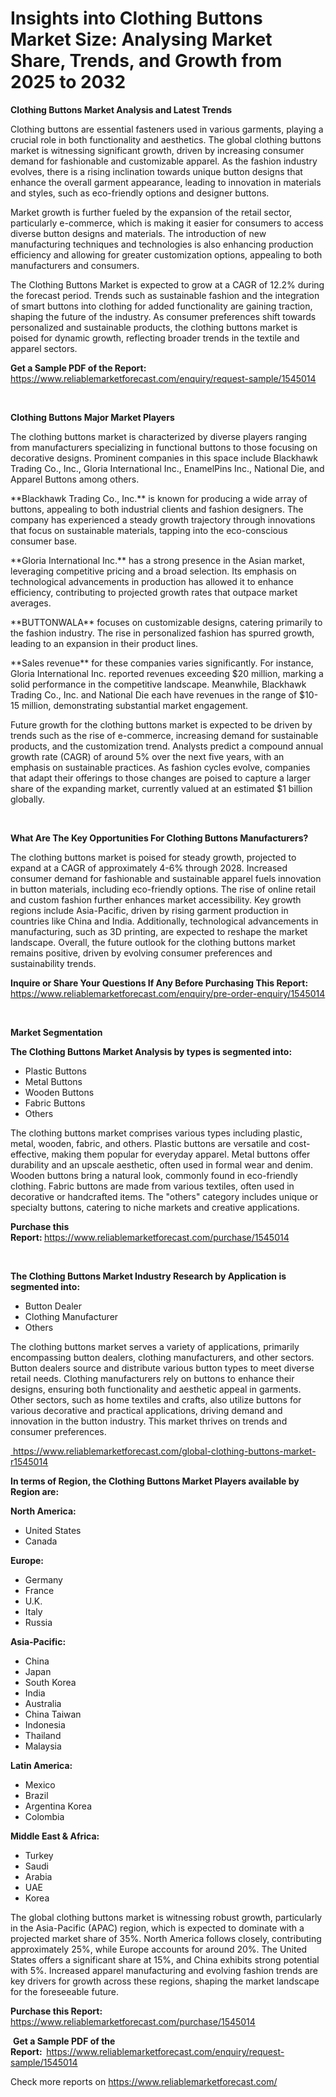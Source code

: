 <p><h1>Insights into Clothing Buttons Market Size: Analysing Market Share, Trends, and Growth from 2025 to 2032</h1></p><p><strong>Clothing Buttons Market Analysis and Latest Trends</strong></p>
<p><p>Clothing buttons are essential fasteners used in various garments, playing a crucial role in both functionality and aesthetics. The global clothing buttons market is witnessing significant growth, driven by increasing consumer demand for fashionable and customizable apparel. As the fashion industry evolves, there is a rising inclination towards unique button designs that enhance the overall garment appearance, leading to innovation in materials and styles, such as eco-friendly options and designer buttons.</p><p>Market growth is further fueled by the expansion of the retail sector, particularly e-commerce, which is making it easier for consumers to access diverse button designs and materials. The introduction of new manufacturing techniques and technologies is also enhancing production efficiency and allowing for greater customization options, appealing to both manufacturers and consumers.</p><p>The Clothing Buttons Market is expected to grow at a CAGR of 12.2% during the forecast period. Trends such as sustainable fashion and the integration of smart buttons into clothing for added functionality are gaining traction, shaping the future of the industry. As consumer preferences shift towards personalized and sustainable products, the clothing buttons market is poised for dynamic growth, reflecting broader trends in the textile and apparel sectors.</p></p>
<p><strong>Get a Sample PDF of the Report:&nbsp;</strong> <a href="https://www.reliablemarketforecast.com/enquiry/request-sample/1545014?utm_campaign=2308&utm_medium=2&utm_source=Github&utm_content=ia&utm_term=04042025&utm_id=clothing-buttons">https://www.reliablemarketforecast.com/enquiry/request-sample/1545014</a></p>
<p>&nbsp;</p>
<p><strong>Clothing Buttons Major Market Players</strong></p>
<p><p>The clothing buttons market is characterized by diverse players ranging from manufacturers specializing in functional buttons to those focusing on decorative designs. Prominent companies in this space include Blackhawk Trading Co., Inc., Gloria International Inc., EnamelPins Inc., National Die, and Apparel Buttons among others.</p><p>**Blackhawk Trading Co., Inc.** is known for producing a wide array of buttons, appealing to both industrial clients and fashion designers. The company has experienced a steady growth trajectory through innovations that focus on sustainable materials, tapping into the eco-conscious consumer base.</p><p>**Gloria International Inc.** has a strong presence in the Asian market, leveraging competitive pricing and a broad selection. Its emphasis on technological advancements in production has allowed it to enhance efficiency, contributing to projected growth rates that outpace market averages.</p><p>**BUTTONWALA** focuses on customizable designs, catering primarily to the fashion industry. The rise in personalized fashion has spurred growth, leading to an expansion in their product lines. </p><p>**Sales revenue** for these companies varies significantly. For instance, Gloria International Inc. reported revenues exceeding $20 million, marking a solid performance in the competitive landscape. Meanwhile, Blackhawk Trading Co., Inc. and National Die each have revenues in the range of $10-15 million, demonstrating substantial market engagement.</p><p>Future growth for the clothing buttons market is expected to be driven by trends such as the rise of e-commerce, increasing demand for sustainable products, and the customization trend. Analysts predict a compound annual growth rate (CAGR) of around 5% over the next five years, with an emphasis on sustainable practices. As fashion cycles evolve, companies that adapt their offerings to those changes are poised to capture a larger share of the expanding market, currently valued at an estimated $1 billion globally.</p></p>
<p>&nbsp;</p>
<p><strong>What Are The Key Opportunities For Clothing Buttons Manufacturers?</strong></p>
<p><p>The clothing buttons market is poised for steady growth, projected to expand at a CAGR of approximately 4-6% through 2028. Increased consumer demand for fashionable and sustainable apparel fuels innovation in button materials, including eco-friendly options. The rise of online retail and custom fashion further enhances market accessibility. Key growth regions include Asia-Pacific, driven by rising garment production in countries like China and India. Additionally, technological advancements in manufacturing, such as 3D printing, are expected to reshape the market landscape. Overall, the future outlook for the clothing buttons market remains positive, driven by evolving consumer preferences and sustainability trends.</p></p>
<p><strong>Inquire or Share Your Questions If Any Before Purchasing This Report:</strong> <a href="https://www.reliablemarketforecast.com/enquiry/pre-order-enquiry/1545014?utm_campaign=2308&utm_medium=2&utm_source=Github&utm_content=ia&utm_term=04042025&utm_id=clothing-buttons">https://www.reliablemarketforecast.com/enquiry/pre-order-enquiry/1545014</a></p>
<p>&nbsp;</p>
<p><strong>Market Segmentation</strong></p>
<p><strong>The Clothing Buttons Market Analysis by types is segmented into:</strong></p>
<p><ul><li>Plastic Buttons</li><li>Metal Buttons</li><li>Wooden Buttons</li><li>Fabric Buttons</li><li>Others</li></ul></p>
<p><p>The clothing buttons market comprises various types including plastic, metal, wooden, fabric, and others. Plastic buttons are versatile and cost-effective, making them popular for everyday apparel. Metal buttons offer durability and an upscale aesthetic, often used in formal wear and denim. Wooden buttons bring a natural look, commonly found in eco-friendly clothing. Fabric buttons are made from various textiles, often used in decorative or handcrafted items. The "others" category includes unique or specialty buttons, catering to niche markets and creative applications.</p></p>
<p><strong>Purchase this Report:&nbsp;</strong><a href="https://www.reliablemarketforecast.com/purchase/1545014?utm_campaign=2308&utm_medium=2&utm_source=Github&utm_content=ia&utm_term=04042025&utm_id=clothing-buttons">https://www.reliablemarketforecast.com/purchase/1545014</a></p>
<p>&nbsp;</p>
<p><strong>The Clothing Buttons Market Industry Research by Application is segmented into:</strong></p>
<p><ul><li>Button Dealer</li><li>Clothing Manufacturer</li><li>Others</li></ul></p>
<p><p>The clothing buttons market serves a variety of applications, primarily encompassing button dealers, clothing manufacturers, and other sectors. Button dealers source and distribute various button types to meet diverse retail needs. Clothing manufacturers rely on buttons to enhance their designs, ensuring both functionality and aesthetic appeal in garments. Other sectors, such as home textiles and crafts, also utilize buttons for various decorative and practical applications, driving demand and innovation in the button industry. This market thrives on trends and consumer preferences.</p></p>
<p><a href="https://www.reliablemarketforecast.com/global-clothing-buttons-market-r1545014?utm_campaign=2308&utm_medium=2&utm_source=Github&utm_content=ia&utm_term=04042025&utm_id=clothing-buttons">&nbsp;https://www.reliablemarketforecast.com/global-clothing-buttons-market-r1545014</a></p>
<p><strong>In terms of Region, the Clothing Buttons Market Players available by Region are:</strong></p>
<p>
    <p> <strong> North America: </strong>
        <ul>
            <li>United States</li>
            <li>Canada</li>
        </ul>
        </p> 
    <p> <strong> Europe: </strong>
        <ul>
            <li>Germany</li>
            <li>France</li>
            <li>U.K.</li>
            <li>Italy</li>
            <li>Russia</li>
        </ul>
        </p> 
    <p> <strong> Asia-Pacific: </strong>
        <ul>
            <li>China</li>
            <li>Japan</li>
            <li>South Korea</li>
            <li>India</li>
            <li>Australia</li>
            <li>China Taiwan</li>
            <li>Indonesia</li>
            <li>Thailand</li>
            <li>Malaysia</li>
        </ul>
        </p> 
    <p> <strong> Latin America: </strong>
        <ul>
            <li>Mexico</li>
            <li>Brazil</li>
            <li>Argentina Korea</li>
            <li>Colombia</li>
        </ul>
        </p> 
    <p> <strong> Middle East & Africa: </strong>
        <ul>
            <li>Turkey</li>
            <li>Saudi</li>
            <li>Arabia</li>
            <li>UAE</li>
            <li>Korea</li>
        </ul>
    </p>
    </p>
<p><p>The global clothing buttons market is witnessing robust growth, particularly in the Asia-Pacific (APAC) region, which is expected to dominate with a projected market share of 35%. North America follows closely, contributing approximately 25%, while Europe accounts for around 20%. The United States offers a significant share at 15%, and China exhibits strong potential with 5%. Increased apparel manufacturing and evolving fashion trends are key drivers for growth across these regions, shaping the market landscape for the foreseeable future.</p></p>
<p><strong>Purchase this Report: </strong><a href="https://www.reliablemarketforecast.com/purchase/1545014?utm_campaign=2308&utm_medium=2&utm_source=Github&utm_content=ia&utm_term=04042025&utm_id=clothing-buttons">https://www.reliablemarketforecast.com/purchase/1545014</a></p>
<p>&nbsp;<strong>Get a Sample PDF of the Report:&nbsp;&nbsp;</strong><a href="https://www.reliablemarketforecast.com/enquiry/request-sample/1545014?utm_campaign=2308&utm_medium=2&utm_source=Github&utm_content=ia&utm_term=04042025&utm_id=clothing-buttons">https://www.reliablemarketforecast.com/enquiry/request-sample/1545014</a></p>
<p><strong></strong></p>
<p>Check more reports on <a href="https://www.reliablemarketforecast.com/?utm_campaign=2308&utm_medium=2&utm_source=Github&utm_content=ia&utm_term=04042025&utm_id=clothing-buttons">https://www.reliablemarketforecast.com/</a></p>